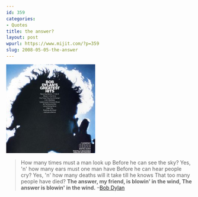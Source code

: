 ```yaml
---
id: 359
categories:
- Quotes
title: the answer?
layout: post
wpurl: https://www.mijit.com/?p=359
slug: 2008-05-05-the-answer
---
```

<a href="https://www.amazon.com/exec/obidos/ASIN/B00000J7SM/ref=nosim/mijitcom"><img src="/images/2008/05/fb1c228348a0ca0cf68ad010_aa240_l.jpg" alt="" title="fb1c228348a0ca0cf68ad010_aa240_l" width="240" height="240" class="alignnone size-medium wp-image-360" /></a>

<blockquote>How many times must a man look up
Before he can see the sky?
Yes, 'n' how many ears must one man have
Before he can hear people cry?
Yes, 'n' how many deaths will it take till he knows
That too many people have died?
<strong>The answer, my friend, is blowin' in the wind,
The answer is blowin' in the wind.</strong>
–<a href="https://www.amazon.com/exec/obidos/ASIN/B00000J7SM/ref=nosim/mijitcom">Bob Dylan</a></blockquote>
